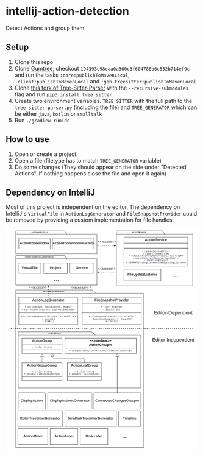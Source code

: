 # intellij-action-detection

<!-- Plugin description -->
Detect Actions and group them
<!-- Plugin description end -->

## Setup
1. Clone this repo
2. Clone [Gumtree](https://github.com/GumTreeDiff/gumtree), checkout `194393c98caa0a360c3f604786b6c552b714ef9c` and run the tasks `:core:publishToMavenLocal`, `:client:publishToMavenLocal` and `:gen.treesitter:publishToMavenLocal`
3. Clone [this fork of Tree-Sitter-Parser](https://github.com/Paulpanther/tree-sitter-parser) with the `--recursive-submodules` flag and run `pip3 install tree_sitter`
4. Create two environment variables. `TREE_SITTER` with the full path to the `tree-sitter-parser.py` (including the file) and `TREE_GENERATOR` which can be either `java`, `kotlin` or `smalltalk`
5. Run `./gradlew runIde`

## How to use
1. Open or create a project. 
2. Open a file (filetype has to match `TREE_GENERATOR` variable)
3. Do some changes (They should appear on the side under "Detected Actions". If nothing happens close the file and open it again)

## Dependency on IntelliJ
Most of this project is independent on the editor. The dependency on IntelliJ's `VirtualFile` in `ActionLogGenerator` and `FileSnapshotProvider` could be removed by providing a custom implementation for file handles.

![Package Diagram](editor-dependency.svg)
